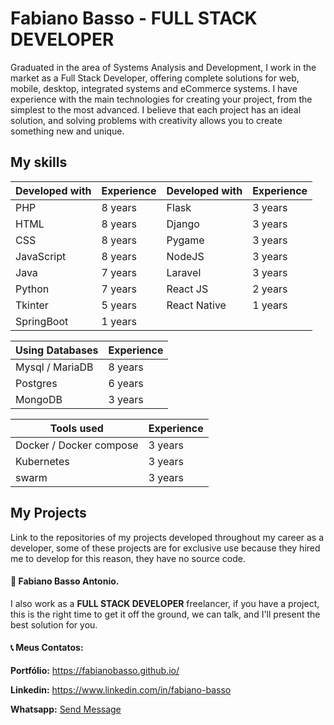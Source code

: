 # Fabiano Basso - FULL STACK DEVELOPER #

Graduated in the area of Systems Analysis and Development, I work in the market as a Full Stack Developer, offering complete solutions for web, mobile, desktop, integrated systems and eCommerce systems. I have experience with the main technologies for creating your project, from the simplest to the most advanced. I believe that each project has an ideal solution, and solving problems with creativity allows you to create something new and unique.

## My skills ##

Developed with   |   Experience   |   Developed with   |   Experience   
-----------------|----------------|--------------------|----------------
PHP | 8 years |Flask | 3 years |
HTML | 8 years |Django | 3 years |
CSS | 8 years |Pygame | 3 years |
JavaScript | 8 years |NodeJS | 3 years |
Java | 7 years |Laravel | 3 years |
Python | 7 years |React JS | 2 years |
Tkinter | 5 years |React Native | 1 years |
SpringBoot | 1 years |



Using Databases   |   Experience   
------------------|----------------
Mysql / MariaDB | 8 years |
Postgres | 6 years |
MongoDB | 3 years |


Tools used   |   Experience   
-------------|----------------
Docker / Docker compose | 3 years |
Kubernetes | 3 years |
swarm | 3 years |


## My Projects ##
Link to the repositories of my projects developed throughout my career as a developer, some of these projects are for exclusive use because they hired me to develop for this reason, they have no source code.


#### :paperclip: Fabiano Basso Antonio. ####
I also work as a **FULL STACK DEVELOPER** freelancer, if you have a project, this is the right time to get it off the ground, we can talk, and I'll present the best solution for you.

#### :telephone_receiver: Meus Contatos: ####
**Portfólio:** https://fabianobasso.github.io/

**Linkedin:** https://www.linkedin.com/in/fabiano-basso

**Whatsapp:** [Send Message](https://api.whatsapp.com/send?phone=5519999979098)
